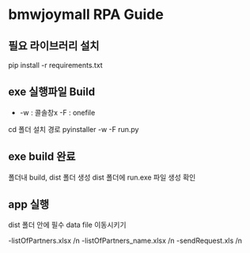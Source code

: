 # bmwjoymall RPA Guide

## 필요 라이브러리 설치 

pip install -r requirements.txt

## exe 실행파일 Build
- -w : 콜솔창x -F : onefile 

cd 폴더 설치 경로
pyinstaller -w -F run.py

## exe build 완료

폴더내 build, dist 폴더 생성
dist 폴더에 run.exe 파일 생성 확인

## app 실행

dist 폴더 안에 필수 data file 이동시키기 

-listOfPartners.xlsx /n
-listOfPartners_name.xlsx /n
-sendRequest.xls /n
